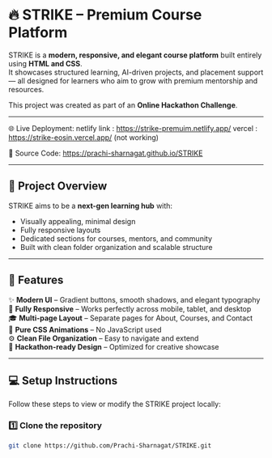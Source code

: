 # 🔥 STRIKE – Premium Course Platform

STRIKE is a **modern, responsive, and elegant course platform** built entirely using **HTML and CSS**.  
It showcases structured learning, AI-driven projects, and placement support — all designed for learners who aim to grow with premium mentorship and resources.

This project was created as part of an **Online Hackathon Challenge**.

---

🌐 Live Deployment: 
netlify link : https://strike-premuim.netlify.app/
vercel : https://strike-eosin.vercel.app/ (not working)

💾 Source Code: https://prachi-sharnagat.github.io/STRIKE

---

## 🧩 Project Overview

STRIKE aims to be a **next-gen learning hub** with:
- Visually appealing, minimal design
- Fully responsive layouts
- Dedicated sections for courses, mentors, and community
- Built with clean folder organization and scalable structure

---

## 🧠 Features

✨ **Modern UI** – Gradient buttons, smooth shadows, and elegant typography  
📱 **Fully Responsive** – Works perfectly across mobile, tablet, and desktop  
🎓 **Multi-page Layout** – Separate pages for About, Courses, and Contact  
🌈 **Pure CSS Animations** – No JavaScript used  
⚙️ **Clean File Organization** – Easy to navigate and extend  
🚀 **Hackathon-ready Design** – Optimized for creative showcase

---

## 💻 Setup Instructions

Follow these steps to view or modify the STRIKE project locally:

### 1️⃣ Clone the repository
```bash
git clone https://github.com/Prachi-Sharnagat/STRIKE.git
